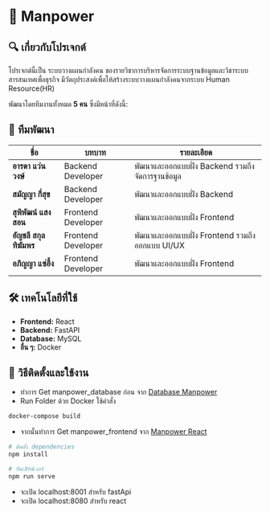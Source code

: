 # 📌 Manpower

## 🔍 เกี่ยวกับโปรเจกต์
โปรเจกต์นี้เป็น ระบบวางแผนกำลังคน ของรายวิชาการบริหารจัดการระบบฐานข้อมูลและวิชาระบบสารสนเทศเพื่อธุรกิจ มีวัตถุประสงค์เพื่อให้สร้างระบบวางแผนกำลังคนจากระบบ Human Resource(HR)

พัฒนาโดยทีมงานทั้งหมด **5 คน** ซึ่งมีหน้าที่ดังนี้:

## 👥 ทีมพัฒนา  
| ชื่อ | บทบาท | รายละเอียด |
|------|------|----------|
| **อารดา แว่นวงษ์** | Backend Developer | พัฒนาและออกแบบฝั่ง Backend รวมถึงจัดการฐานข้อมูล |
| **สมัญญา กี่สุข** | Backend Developer | พัฒนาและออกแบบฝั่ง Backend |
| **สุพิพัฒน์ แสงสอน** | Frontend Developer | พัฒนาและออกแบบฝั่ง Frontend |
| **อัญชลี สกุลทิฆัมพร** | Frontend Developer | พัฒนาและออกแบบฝั่ง Frontend รวมถึงออกแบบ UI/UX |
| **อภิญญา แซ่อึ้ง** | Frontend Developer | พัฒนาและออกแบบฝั่ง Frontend |

## 🛠 เทคโนโลยีที่ใช้  
- **Frontend:** React  
- **Backend:** FastAPI
- **Database:** MySQL  
- **อื่น ๆ:** Docker

## 🚀 วิธีติดตั้งและใช้งาน
- ทำการ Get manpower_database ก่อน จาก [Database Manpower](https://github.com/arada2003/manpower_database)
- Run Folder ด้วย Docker ใช้คำสั่ง
```bash
docker-compose build
```
- จากนั้นทำการ Get manpower_frontend จาก [Manpower React](https://github.com/arada2003/manpower_frontend)
```bash
# ติดตั้ง dependencies
npm install

# รันเซิร์ฟเวอร์
npm run serve
```
- จะเปิด localhost:8001 สำหรับ fastApi
- จะเปิด localhost:8080 สำหรับ react
